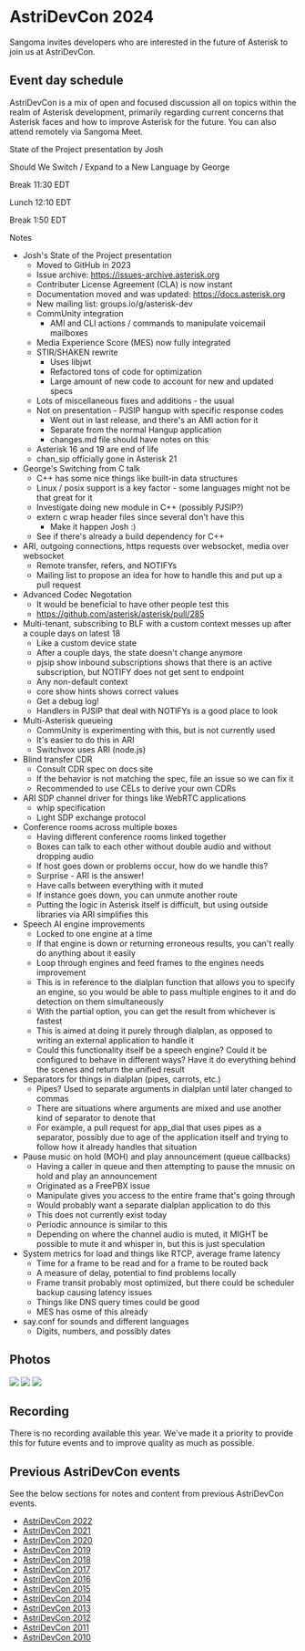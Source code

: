 # AstriDevCon 2024

Sangoma invites developers who are interested in the future of Asterisk to join us at AstriDevCon.

## Event day schedule

AstriDevCon is a mix of open and focused discussion all on topics within the realm of Asterisk development, primarily regarding current concerns that Asterisk faces and how to improve Asterisk for the future. You can also attend remotely via Sangoma Meet.

State of the Project presentation by Josh

Should We Switch / Expand to a New Language by George

Break 11:30 EDT

Lunch 12:10 EDT

Break 1:50 EDT

Notes

* Josh's State of the Project presentation
	+ Moved to GitHub in 2023
	+ Issue archive: https://issues-archive.asterisk.org
	+ Contributer License Agreement (CLA) is now instant
	+ Documentation moved and was updated: https://docs.asterisk.org
	+ New mailing list: groups.io/g/asterisk-dev
	+ CommUnity integration
		- AMI and CLI actions / commands to manipulate voicemail mailboxes
	+ Media Experience Score (MES) now fully integrated
	+ STIR/SHAKEN rewrite
		- Uses libjwt
		- Refactored tons of code for optimization
		- Large amount of new code to account for new and updated specs
	+ Lots of miscellaneous fixes and additions - the usual
	+ Not on presentation - PJSIP hangup with specific response codes
		- Went out in last release, and there's an AMI action for it
		- Separate from the normal Hangup application
		- changes.md file should have notes on this
	+ Asterisk 16 and 19 are end of life
	+ chan_sip officially gone in Asterisk 21
* George's Switching from C talk
	+ C++ has some nice things like built-in data structures
	+ Linux / posix support is a key factor - some languages might not be that great for it
	+ Investigate doing new module in C++ (possibly PJSIP?)
	+ extern c wrap header files since several don't have this
		- Make it happen Josh :)
	+ See if there's already a build dependency for C++
* ARI, outgoing connections, https requests over websocket, media over websocket
	+ Remote transfer, refers, and NOTIFYs
	+ Mailing list to propose an idea for how to handle this and put up a pull request
* Advanced Codec Negotation
	+ It would be beneficial to have other people test this
	+ https://github.com/asterisk/asterisk/pull/285
* Multi-tenant, subscribing to BLF with a custom context messes up after a couple days on latest 18
	+ Like a custom device state
	+ After a couple days, the state doesn't change anymore
	+ pjsip show inbound subscriptions shows that there is an active subscription, but NOTIFY does not get sent to endpoint
	+ Any non-default context
	+ core show hints shows correct values
	+ Get a debug log!
	+ Handlers in PJSIP that deal with NOTIFYs is a good place to look
* Multi-Asterisk queueing
	+ CommUnity is experimenting with this, but is not currently used
	+ It's easier to do this in ARI
	+ Switchvox uses ARI (node.js)
* Blind transfer CDR
	+ Consult CDR spec on docs site
	+ If the behavior is not matching the spec, file an issue so we can fix it
	+ Recommended to use CELs to derive your own CDRs
* ARI SDP channel driver for things like WebRTC applications
	+ whip specification
	+ Light SDP exchange protocol
* Conference rooms across multiple boxes
	+ Having different conference rooms linked together
	+ Boxes can talk to each other without double audio and without dropping audio
	+ If host goes down or problems occur, how do we handle this?
	+ Surprise - ARI is the answer!
	+ Have calls between everything with it muted
	+ If instance goes down, you can unmute another route
	+ Putting the logic in Asterisk itself is difficult, but using outside libraries via ARI simplifies this
* Speech AI engine improvements
	+ Locked to one engine at a time
	+ If that engine is down or returning erroneous results, you can't really do anything about it easily
	+ Loop through engines and feed frames to the engines needs improvement
	+ This is in reference to the dialplan function that allows you to specify an engine, so you would be able to pass multiple engines to it and do detection on them simultaneously
	+ With the partial option, you can get the result from whichever is fastest
	+ This is aimed at doing it purely through dialplan, as opposed to writing an external application to handle it
	+ Could this functionality itself be a speech engine? Could it be configured to behave in different ways? Have it do everything behind the scenes and return the unified result
* Separators for things in dialplan (pipes, carrots, etc.)
	+ Pipes? Used to separate arguments in dialplan until later changed to commas
	+ There are situations where arguments are mixed and use another kind of separator to denote that
	+ For example, a pull request for app_dial that uses pipes as a separator, possibly due to age of the application itself and trying to follow how it already handles that situation
* Pause music on hold (MOH) and play announcement (queue callbacks)
	+ Having a caller in queue and then attempting to pause the mnusic on hold and play an announcement
	+ Originated as a FreePBX issue
	+ Manipulate gives you access to the entire frame that's going through
	+ Would probably want a separate dialplan application to do this
	+ This does not currently exist today
	+ Periodic announce is similar to this
	+ Depending on where the channel audio is muted, it MIGHT be possible to mute it and whisper in, but this is just speculation
* System metrics for load and things like RTCP, average frame latency
	+ Time for a frame to be read and for a frame to be routed back
	+ A measure of delay, potential to find problems locally
	+ Frame transit probably most optimized, but there could be scheduler backup causing latency issues
	+ Things like DNS query times could be good
	+ MES has osme of this already
* say.conf for sounds and different languages
	+ Digits, numbers, and possibly dates

## Photos

![](AstriDevCon-2024-1.jpg)
![](AstriDevCon-2024-2.jpg)
![](AstriDevCon-2024-3.jpg)

## Recording

There is no recording available this year. We've made it a priority to provide this for future events and to improve quality as much as possible.

## Previous AstriDevCon events

See the below sections for notes and content from previous AstriDevCon events.

* [AstriDevCon 2022](/Development/Roadmap/AstriDevCon-2022)
* [AstriDevCon 2021](/Development/Roadmap/AstriDevCon-2021)
* [AstriDevCon 2020](/Development/Roadmap/AstriDevCon-2020)
* [AstriDevCon 2019](/Development/Roadmap/AstriDevCon-2019)
* [AstriDevCon 2018](/Development/Roadmap/AstriDevCon-2018)
* [AstriDevCon 2017](/Development/Roadmap/AstriDevCon-2017)
* [AstriDevCon 2016](/Development/Roadmap/AstriDevCon-2016)
* [AstriDevCon 2015](/Development/Roadmap/AstriDevCon-2015)
* [AstriDevCon 2014](/Development/Roadmap/AstriDevCon-2014)
* [AstriDevCon 2013](/Development/Roadmap/AstriDevCon-2013)
* [AstriDevCon 2012](/Development/Roadmap/AstriDevCon-2012)
* [AstriDevCon 2011](/Development/Roadmap/AstriDevCon-2011)
* [AstriDevCon 2010](/Development/Roadmap/AstriDevCon-2010)
